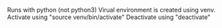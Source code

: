 Runs with python (not python3)
Virual environment is created using venv. 
Activate using "source venv/bin/activate"
Deactivate using "deactivate"

